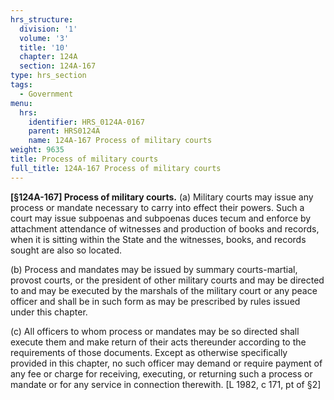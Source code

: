 ```yaml
---
hrs_structure:
  division: '1'
  volume: '3'
  title: '10'
  chapter: 124A
  section: 124A-167
type: hrs_section
tags:
  - Government
menu:
  hrs:
    identifier: HRS_0124A-0167
    parent: HRS0124A
    name: 124A-167 Process of military courts
weight: 9635
title: Process of military courts
full_title: 124A-167 Process of military courts
---
```

**[§124A-167] Process of military courts.** (a) Military courts may issue any process or mandate necessary to carry into effect their powers. Such a court may issue subpoenas and subpoenas duces tecum and enforce by attachment attendance of witnesses and production of books and records, when it is sitting within the State and the witnesses, books, and records sought are also so located.

(b) Process and mandates may be issued by summary courts-martial, provost courts, or the president of other military courts and may be directed to and may be executed by the marshals of the military court or any peace officer and shall be in such form as may be prescribed by rules issued under this chapter.

(c) All officers to whom process or mandates may be so directed shall execute them and make return of their acts thereunder according to the requirements of those documents. Except as otherwise specifically provided in this chapter, no such officer may demand or require payment of any fee or charge for receiving, executing, or returning such a process or mandate or for any service in connection therewith. [L 1982, c 171, pt of §2]
